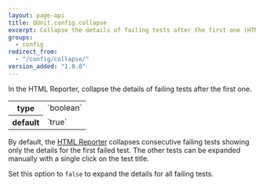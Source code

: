 ```yaml
---
layout: page-api
title: QUnit.config.collapse
excerpt: Collapse the details of failing tests after the first one (HTML Reporter).
groups:
  - config
redirect_from:
  - "/config/collapse/"
version_added: "1.0.0"
---
```


In the HTML Reporter, collapse the details of failing tests after the first one.

<table>
<tr>
  <th>type</th>
  <td markdown="span">`boolean`</td>
</tr>
<tr>
  <th>default</th>
  <td markdown="span">`true`</td>
</tr>
</table>

By default, the [HTML Reporter](../../browser.md) collapses consecutive failing tests showing only the details for the first failed test. The other tests can be expanded manually with a single click on the test title.

Set this option to `false` to expand the details for all failing tests.
